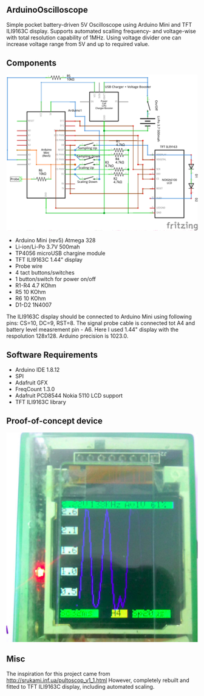 ## ArduinoOscilloscope
Simple pocket battery-driven 5V Oscilloscope using Arduino Mini and TFT ILI9163C display. Supports automated scalling frequency- and voltage-wise with total resolution capability of 1MHz. Using voltage divider one can increase voltage range from 5V and up to required value.

## Components
![Diagram of the OduinoOscilloscope and used components](oscilloscope_schem.png)
- Arduino Mini (rev5) Atmega 328
- Li-ion/Li-Po 3.7V 500mah
- TP4056 microUSB chargine module
- TFT ILI9163C 1.44" display 
- Probe wire
- 4 tact buttons/switches
- 1 button/switch for power on/off 
- R1-R4 4.7 KOhm
- R5 10 KOhm
- R6 10 KOhm
- D1-D2 1N4007

The ILI9163C display should be connected to Arduino Mini using following pins: CS=10, DC=9, RST=8. The signal probe cable is connected tot A4 and battery level measrement pin - A6. Here I used 1.44" display with the respolution 128x128. Arduino precision is 1023.0.

## Software Requirements
- Arduino IDE 1.8.12
- SPI
- Adafruit GFX
- FreqCount 1.3.0
- Adafruit PCD8544 Nokia 5110 LCD support
- TFT ILI9163C library

## Proof-of-concept device
![2.jpg](2.jpg)

## Misc
The inspiration for this project came from http://srukami.inf.ua/pultoscop_v1_1.html However, completely rebuilt and fitted to TFT ILI9163C display, including automated scaling.


